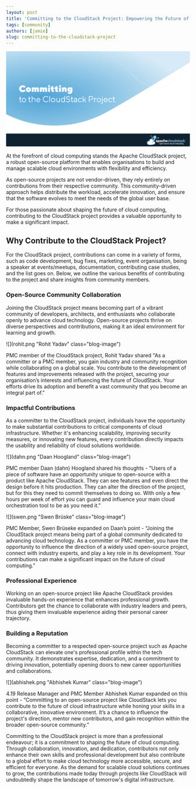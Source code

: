 ```yaml
---
layout: post
title: 'Committing to the CloudStack Project: Empowering the Future of Cloud Computing'
tags: [community]
authors: [jamie]
slug: committing-to-the-cloudstack-project
---
```


![](Banner.png "Blog Header Image")


At the forefront of cloud computing stands the Apache CloudStack
project, a robust open-source platform that enables organisations to
build and manage scalable cloud environments with flexibility and
efficiency.

As open-source projects are not vendor-driven, they rely entirely on
contributions from their respective community. This community-driven
approach helps distribute the workload, accelerate innovation, and
ensure that the software evolves to meet the needs of the global user
base.

For those passionate about shaping the future of cloud computing,
contributing to the CloudStack project provides a valuable opportunity
to make a significant impact.

## Why Contribute to the CloudStack Project?

For the CloudStack project, contributions can come in a variety of
forms, such as code development, bug fixes, marketing, event
organisation, being a speaker at events/meetups, documentation,
contributing case studies, and the list goes on. Below, we outline the
various benefits of contributing to the project and share insights
from community members.

### Open-Source Community Collaboration

Joining the CloudStack project means becoming part of a vibrant
community of developers, architects, and enthusiasts who collaborate
openly to advance cloud technology. Open-source projects thrive on
diverse perspectives and contributions, making it an ideal environment
for learning and growth.

<div className="row">
<div className="col col--3">

![](rohit.png "Rohit Yadav" class="blog-image")

</div>
<div className="col col--9">

PMC member of the CloudStack project, Rohit Yadav shared "As a
committer or a PMC member, you gain industry and community recognition
while collaborating on a global scale. You contribute to the
development of features and improvements released with the project,
securing your organisation’s interests and influencing the future of
CloudStack. Your efforts drive its adoption and benefit a vast
community that you become an integral part of."

</div>
</div>

### Impactful Contributions

As a committer to the CloudStack project, individuals have the
opportunity to make substantial contributions to critical components
of cloud infrastructure. Whether it's enhancing scalability, improving
security measures, or innovating new features, every contribution
directly impacts the usability and reliability of cloud solutions
worldwide.

<div className="row">
<div className="col col--3">

![](dahn.png "Daan Hoogland" class="blog-image")

</div>
<div className="col col--9">

PMC member Daan (dahn) Hoogland shared his thoughts - "Users of a piece of
software have an opportunity unique to open-source with a product like
Apache CloudStack. They can see features and even direct the design
before it hits production. They can alter the direction of the
project, but for this they need to commit themselves to doing so. With
only a few hours per week of effort you can guard and influence your
main cloud orchestration tool to be as you need it."

</div>
</div>

<div className="row">
<div className="col col--3">

![](swen.png "Swen Brüske" class="blog-image")

</div>
<div className="col col--9">

PMC Member, Swen Brüseke expanded on Daan’s point - “Joining the
CloudStack project means being part of a global community dedicated to
advancing cloud technology. As a committer or PMC member, you have the
opportunity to influence the direction of a widely used open-source
project, connect with industry experts, and play a key role in its
development. Your contributions can make a significant impact on the
future of cloud computing.”

</div>
</div>

### Professional Experience

Working on an open-source project like Apache CloudStack provides
invaluable hands-on experience that enhances professional
growth. Contributors get the chance to collaborate with industry
leaders and peers, thus giving them invaluable experience aiding their
personal career trajectory.

### Building a Reputation

Becoming a committer to a respected open-source project such as Apache
CloudStack can elevate one's professional profile within the tech
community. It demonstrates expertise, dedication, and a commitment to
driving innovation, potentially opening doors to new career
opportunities and collaborations.

<div className="row">
<div className="col col--3">

![](abhishek.png "Abhishek Kumar" class="blog-image")

</div>
<div className="col col--9">

4.19 Release Manager and PMC Member Abhishek Kumar expanded on this
point - “Committing to an open-source project like CloudStack lets you
contribute to the future of cloud infrastructure while honing your
skills in a collaborative, innovative environment. It’s a chance to
influence the project's direction, mentor new contributors, and gain
recognition within the broader open-source community.”
</div>
</div>


Committing to the CloudStack project is more than a professional
endeavour; it is a commitment to shaping the future of cloud
computing. Through collaboration, innovation, and dedication,
contributors not only enhance their own skills and professional
development but also contribute to a global effort to make cloud
technology more accessible, secure, and efficient for everyone. As the
demand for scalable cloud solutions continues to grow, the
contributions made today through projects like CloudStack will
undoubtedly shape the landscape of tomorrow's digital infrastructure.

